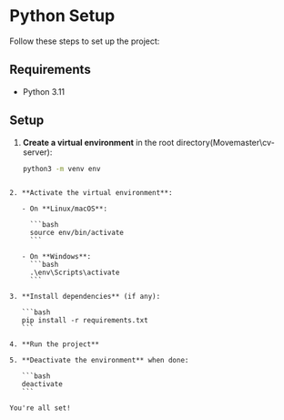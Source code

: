 # Python Setup

Follow these steps to set up the project:

## Requirements

- Python 3.11

## Setup

1. **Create a virtual environment** in the root directory(Movemaster\cv-server):

   ```bash
   python3 -m venv env
   ```
````

2. **Activate the virtual environment**:

   - On **Linux/macOS**:

     ```bash
     source env/bin/activate
     ```

   - On **Windows**:
     ```bash
     .\env\Scripts\activate
     ```

3. **Install dependencies** (if any):

   ```bash
   pip install -r requirements.txt
   ```

4. **Run the project**

5. **Deactivate the environment** when done:

   ```bash
   deactivate
   ```

You're all set!
